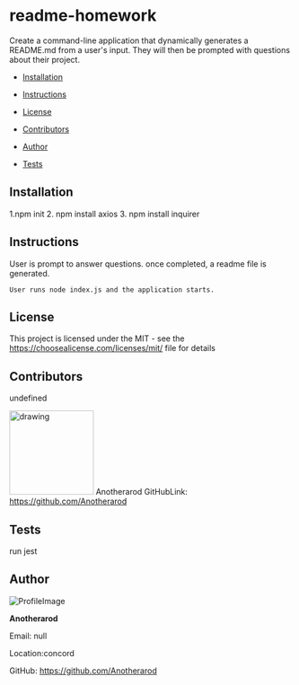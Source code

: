 
# readme-homework 
Create a command-line application that dynamically generates a README.md from a user's input. They will then be prompted with questions about their project.

* [Installation](#Installation)

* [Instructions](#Instructions)

* [License](#License)

* [Contributors](#Contributors)

* [Author](#Author)

* [Tests](#Tests)
## Installation
1.npm init 2. npm install axios 3. npm install inquirer
## Instructions
User is prompt to answer questions. once completed, a readme file is generated.
```
User runs node index.js and the application starts.
```
## License 
This project is licensed under the MIT - see the https://choosealicense.com/licenses/mit/ file for details
## Contributors
undefined
            
 <img src="https://avatars1.githubusercontent.com/u/66573549?v=4" alt="drawing" width="150" display="inline"/> Anotherarod  GitHubLink: https://github.com/Anotherarod
## Tests
run jest
## Author 

![ProfileImage](https://avatars1.githubusercontent.com/u/66573549?v=4)

**Anotherarod**

Email: null

Location:concord

GitHub: https://github.com/Anotherarod
